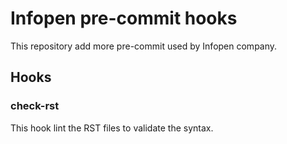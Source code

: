 # Infopen pre-commit hooks

This repository add more pre-commit used by Infopen company.

## Hooks

### check-rst

This hook lint the RST files to validate the syntax.

